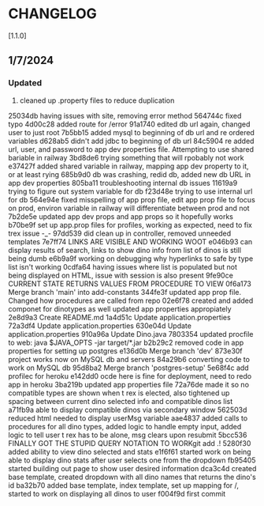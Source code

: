 # CHANGELOG

[1.1.0]
## 1/7/2024
### Updated
1. cleaned up .property files to reduce duplication

25034db having issues with site, removing error method
564744c fixed typo
4d00c28 added route for /error
91a1740 edited db url again, changed user to just root
7b5bb15 added mysql to beginning of db url and re ordered variables
d628ab5 didn't add jdbc to beginning of db url
84c5904 re added url, user, and password to app dev properties file. Attempting to use shared bariable in railway
3bd8de6 trying something that will rpobably not work
e37427f added shared variable in railway, mapping app dev property to it, or at least rying
685b9d0 db was crashing, redid db, added new db URL in app dev properties
805ba11 troubleshooting internal db issues
11619a9 trying to figure out system variable for db
f23d48e trying to use internal url for db
564e94e fixed misspelling of app prop file, edit app prop file to focus on prod, environ variable in railway will differentiate between prod and not
7b2de5e updated app dev props and app props so it hopefully works
b70be9f set up app.prop files for profiles, working as expected, need to fix trex issue -_-
97dd539 did clean up in controller, removed unneeded templates
7e7ff74 LINKS ARE VISIBLE AND WORKING WOOT
e046b93 can display results of search, links to show dino info from list of dinos is still being dumb
e6b9a9f working on debugging why hyperlinks to safe by type list isn't working
0cdfa64 having issues where list is populated but not being displayed on HTML, issue with session is also present
9fe90ce CURRENT STATE RETURNS VALUES FROM PROCEDURE TO VIEW
0f6a173 Merge branch 'main' into add-constants
344fe3f updated app prop file. Changed how procedures are called from repo
02e6f78 created and added componet for dinotypes as well updated app properties appropiately
2e8d9a3 Create README.md
1a4d51c Update application.properties
72a3df4 Update application.properties
630e04d Update application.properties
910a96a Update Dino.java
7803354 updated procfile to web: java $JAVA_OPTS -jar target/*.jar
b2b29c2 removed code in app properties for setting up postgres
e136d0b Merge branch 'dev'
873e30f project works now on MySQL db and servers
84a29b6 converting code to work on MySQL db
95d8ba2 Merge branch 'postgres-setup'
5e68f4c add profilec for heroku
e142dd0 ocde here is fine for deployment, need to redo app in heroku
3ba219b updated app properties file
72a76de made it so no compatible types are shown when t rex is elected, also tightened up spacing between current dino selected info and compatible dinos list
a71fb9a able to display compatible dinos via secondary window
562503d reduced html needed to display userMsg variable
aae4837 added calls to procedures for all dino types, added logic to handle empty input, added logic to tell user t rex has to be alone, msg clears upon resubmit
5bcc536 FINALLY GOT THE STUPID QUERY NOTATION TO WORKgit add .!
5280f30 added ability to view dino selected and stats
e1f6f61 started work on being able to display dino stats after user selects one from the dropdown
fb95405 started building out page to show user desired information
dca3c4d created base template, created dropdown with all dino names that returns the dino's id
ba32b70 added base template, index template, set up mapping for /, started to work on displaying all dinos to user
f004f9d first commit

